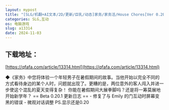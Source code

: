 ```yaml
---
layout: mypost
title: "[SLG/机翻+AI文本/2D/更新/巨乳/动态]家务/家务活/House Chores[Ver 0.20.1][PC/1.7G]"
categories: SLG,互动
os: 电脑游戏
slug: a13314
date: 2024-11-03
---
```


## 下载地址：

[https://qfafa.com/article/13314.html](https://qfafa.com/article/13314.html)

◆《家务》中您将体验一个年轻男子在暑假期间的故事。当他开始以完全不同的方式看待身边的某个人时，问题就出现了。更糟的是，两位意外的客人闯入并进一步使这个混乱的夏天变得复杂！
你能在暑假期间大展拳脚吗？还是将一筹莫展地开始新学年？
== Beta 0.20.1 更新日志 ==
\- 修复了与 Emily 的门互动时屏幕变黑的错误
\- 微观对话调整
PS.显示还是0.20